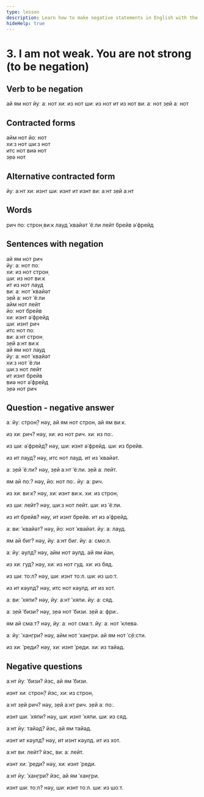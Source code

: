 ```yaml
---
type: lesson
description: Learn how to make negative statements in English with the verb 'to be' to express what is not true
hideHelp: true
---
```


# 3. I am not weak. You are not strong (to be negation)

## Verb to be negation

ай ям нот
йуː аː нот
хиː из нот
шиː из нот
ит из нот
виː аː нот
з̣ей аː нот

## Contracted forms

айм нот
йоː нот  
хиːз нот
шиːз нот  
итс нот
виə нот  
з̣еə нот

## Alternative contracted form

йуː аːнт
хиː изнт
шиː изнт
ит изнт
виː аːнт
з̣ей аːнт

## Words

рич
поː
строн̣
виːк
лауд
ˈквайəт
ˈёːли
лейт
брейв
əˈфрейд

## Sentences with negation

ай ям нот рич  
йуː аː нот поː  
хиː из нот строн̣  
шиː из нот виːк  
ит из нот лауд  
виː аː нот ˈквайəт  
з̣ей аː нот ˈёːли  
айм нот лейт  
йоː нот брейв  
хиː изнт əˈфрейд  
шиː изнт рич  
итс нот поː  
виː аːнт строн̣  
з̣ей аːнт виːк  
ай ям нот лауд  
йуː аː нот ˈквайəт  
хиːз нот ˈёːли  
шиːз нот лейт  
ит изнт брейв  
виə нот əˈфрейд  
з̣еə нот рич

## Question - negative answer

аː йуː строн̣?
нəу, ай ям нот строн̣.
ай ям виːк.

из хиː рич?
нəу, хиː из нот рич.
хиː из поː.

из шиː əˈфрейд?
нəу, шиː изнт əˈфрейд.
шиː из брейв.

из ит лауд?
нəу, итс нот лауд.
ит из ˈквайəт.

аː з̣ей ˈёːли?
нəу, з̣ей аːнт ˈёːли.
з̣ей аː лейт.

ям ай поː?
нəу, йоː нот поː.
йуː аː рич.

из хиː виːк?
нəу, хиː изнт виːк.
хиː из строн̣.

из шиː лейт?
нəу, шиːз нот лейт.
шиː из ˈёːли.

из ит брейв?
нəу, ит изнт брейв.
ит из əˈфрейд.

аː виː ˈквайəт?
нəу, йоː нот ˈквайəт.
йуː аː лауд.

ям ай биг?
нəу, йуː аːнт биг.
йуː аː смоːл.

аː йуː əулд?
нəу, айм нот əулд.
ай ям йан̣.

из хиː гуд?
нəу, хиː из нот гуд.
хиː из бяд.

из шиː тоːл?
нəу, шиː изнт тоːл.
шиː из шоːт.

из ит кəулд?
нəу, итс нот кəулд.
ит из хот.

аː виː ˈхяпи?
нəу, йуː аːнт ˈхяпи.
йуː аː сяд.

аː з̣ей ˈбизи?
нəу, з̣еə нот ˈбизи.
з̣ей аː фриː.

ям ай смаːт?
нəу, йуː аː нот смаːт.
йуː аː нот ˈклевə.

аː йуː ˈхан̣гри?
нəу, айм нот ˈхан̣гри.
ай ям нот ˈс̣ёːсти.

из хиː ˈреди?
нəу, хиː изнт ˈреди.
хиː из тайəд.

## Negative questions

аːнт йуː ˈбизи?
йэс, ай ям ˈбизи.

изнт хиː строн̣?
йэс, хиː из строн̣.

аːнт з̣ей рич?
нəу, з̣ей аːнт рич.
з̣ей аː поː.

изнт шиː ˈхяпи?
нəу, шиː изнт ˈхяпи.
шиː из сяд.

аːнт йуː тайəд?
йэс, ай ям тайəд.

изнт ит кəулд?
нəу, ит изнт кəулд.
ит из хот.

аːнт виː лейт?
йэс, виː аː лейт.

изнт хиː ˈреди?
нəу, хиː изнт ˈреди.

аːнт йуː ˈхан̣гри?
йэс, ай ям ˈхан̣гри.

изнт шиː тоːл?
нəу, шиː изнт тоːл.
шиː из шоːт.
